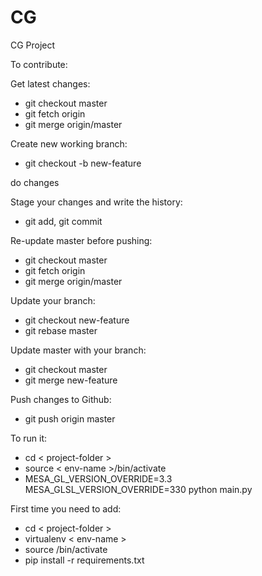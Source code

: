 # CG
CG Project

To contribute: 

Get latest changes:
- git checkout master
- git fetch origin
- git merge origin/master

Create new working branch:
- git checkout -b new-feature

do changes

Stage your changes and write the history:
- git add, git commit

Re-update master before pushing:
- git checkout master
- git fetch origin
- git merge origin/master
 
Update your branch:
- git checkout new-feature
- git rebase master
 
Update master with your branch:
- git checkout master
- git merge new-feature

Push changes to Github:
- git push origin master

To run it:
- cd < project-folder >
- source < env-name >/bin/activate
- MESA_GL_VERSION_OVERRIDE=3.3 MESA_GLSL_VERSION_OVERRIDE=330 python main.py

First time you need to add:
- cd < project-folder >
- virtualenv < env-name >
- source <env-name>/bin/activate
- pip install -r requirements.txt

